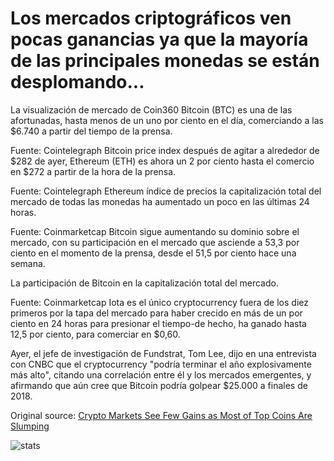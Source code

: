 # Los mercados criptográficos ven pocas ganancias ya que la mayoría de las principales monedas se están desplomando...

La visualización de mercado de Coin360 Bitcoin (BTC) es una de las afortunadas, hasta menos de un uno por ciento en el día, comerciando a las $6.740 a partir del tiempo de la prensa.

Fuente: Cointelegraph Bitcoin price index después de agitar a alrededor de $282 de ayer, Ethereum (ETH) es ahora un 2 por ciento hasta el comercio en $272 a partir de la hora de la prensa.

Fuente: Cointelegraph Ethereum índice de precios la capitalización total del mercado de todas las monedas ha aumentado un poco en las últimas 24 horas.

Fuente: Coinmarketcap Bitcoin sigue aumentando su dominio sobre el mercado, con su participación en el mercado que asciende a 53,3 por ciento en el momento de la prensa, desde el 51,5 por ciento hace una semana.

La participación de Bitcoin en la capitalización total del mercado.

Fuente: Coinmarketcap Iota es el único cryptocurrency fuera de los diez primeros por la tapa del mercado para haber crecido en más de un por ciento en 24 horas para presionar el tiempo-de hecho, ha ganado hasta 12,5 por ciento, para comerciar en $0,60.

Ayer, el jefe de investigación de Fundstrat, Tom Lee, dijo en una entrevista con CNBC que el cryptocurrency "podría terminar el año explosivamente más alto", citando una correlación entre él y los mercados emergentes, y afirmando que aún cree que Bitcoin podría golpear $25.000 a finales de 2018.

Original source: [Crypto Markets See Few Gains as Most of Top Coins Are Slumping](https://cointelegraph.com/news/crypto-markets-see-few-gains-as-most-of-top-coins-are-slumping)

![stats](https://c.statcounter.com/11760860/0/a89fa40b/1/ "stats")